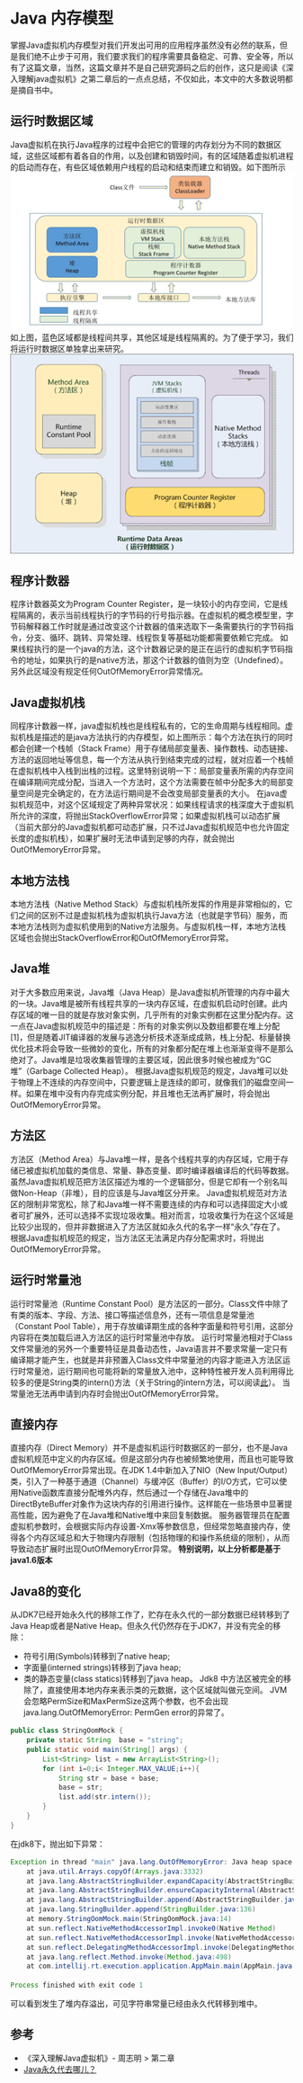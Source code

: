 # Java 内存模型
掌握Java虚拟机内存模型对我们开发出可用的应用程序虽然没有必然的联系，但是我们绝不止步于可用，我们要求我们的程序需要具备稳定、可靠、安全等，所以有了这篇文章，当然，这篇文章并不是自己研究源码之后的创作，这只是阅读《深入理解java虚拟机》之第二章后的一点点总结，不仅如此，本文中的大多数说明都是摘自书中。
## 运行时数据区域
Java虚拟机在执行Java程序的过程中会把它的管理的内存划分为不同的数据区域，这些区域都有着各自的作用，以及创建和销毁时间，有的区域随着虚拟机进程的启动而存在，有些区域依赖用户线程的启动和结束而建立和销毁。如下图所示
![](./_image/1009365-20171127201607847-1168905359.png)
如上图，蓝色区域都是线程间共享，其他区域是线程隔离的。为了便于学习，我们将运行时数据区单独拿出来研究。
![](./_image/1177828-20170929204305559-896175948.png)
## 程序计数器
程序计数器英文为Program Counter Register，是一块较小的内存空间，它是线程隔离的，表示当前线程执行的字节码的行号指示器。在虚拟机的概念模型里，字节码解释器工作时就是通过改变这个计数器的值来选取下一条需要执行的字节码指令，分支、循环、跳转、异常处理、线程恢复等基础功能都需要依赖它完成。
如果线程执行的是一个java的方法，这个计数器记录的是正在运行的虚拟机字节码指令的地址，如果执行的是native方法，那这个计数器的值则为空（Undefined）。另外此区域没有规定任何OutOfMemoryError异常情况。
## Java虚拟机栈
同程序计数器一样，java虚拟机栈也是线程私有的，它的生命周期与线程相同。虚拟机栈是描述的是java方法执行的内存模型，如上图所示：每个方法在执行的同时都会创建一个栈帧（Stack Frame）用于存储局部变量表、操作数栈、动态链接、方法的返回地址等信息，每一个方法从执行到结束完成的过程，就对应着一个栈帧在虚拟机栈中入栈到出栈的过程。这里特别说明一下：局部变量表所需的内存空间在编译期间完成分配，当进入一个方法时，这个方法需要在帧中分配多大的局部变量空间是完全确定的，在方法运行期间是不会改变局部变量表的大小。
在java虚拟机规范中，对这个区域规定了两种异常状况：如果线程请求的栈深度大于虚拟机所允许的深度，将抛出StackOverflowError异常；如果虚拟机栈可以动态扩展（当前大部分的Java虚拟机都可动态扩展，只不过Java虚拟机规范中也允许固定长度的虚拟机栈），如果扩展时无法申请到足够的内存，就会抛出OutOfMemoryError异常。
## 本地方法栈
本地方法栈（Native Method Stack）与虚拟机栈所发挥的作用是非常相似的，它们之间的区别不过是虚拟机栈为虚拟机执行Java方法（也就是字节码）服务，而本地方法栈则为虚拟机使用到的Native方法服务。与虚拟机栈一样，本地方法栈区域也会抛出StackOverflowError和OutOfMemoryError异常。
## Java堆
对于大多数应用来说，Java堆（Java Heap）是Java虚拟机所管理的内存中最大的一块。Java堆是被所有线程共享的一块内存区域，在虚拟机启动时创建。此内存区域的唯一目的就是存放对象实例，几乎所有的对象实例都在这里分配内存。这一点在Java虚拟机规范中的描述是：所有的对象实例以及数组都要在堆上分配[1]，但是随着JIT编译器的发展与逃逸分析技术逐渐成成熟，栈上分配、标量替换优化技术将会导致一些微妙的变化，所有的对象都分配在堆上也渐渐变得不是那么绝对了。Java堆是垃圾收集器管理的主要区域，因此很多时候也被成为“GC堆”（Garbage Collected Heap）。
根据Java虚拟机规范的规定，Java堆可以处于物理上不连续的内存空间中，只要逻辑上是连续的即可，就像我们的磁盘空间一样。如果在堆中没有内存完成实例分配，并且堆也无法再扩展时，将会抛出OutOfMemoryError异常。
## 方法区
方法区（Method Area）与Java堆一样，是各个线程共享的内存区域，它用于存储已被虚拟机加载的类信息、常量、静态变量、即时编译器编译后的代码等数据。虽然Java虚拟机规范把方法区描述为堆的一个逻辑部分，但是它却有一个别名叫做Non-Heap（非堆），目的应该是与Java堆区分开来。
Java虚拟机规范对方法区的限制非常宽松，除了和Java堆一样不需要连续的内存和可以选择固定大小或者可扩展外，还可以选择不实现垃圾收集。相对而言，垃圾收集行为在这个区域是比较少出现的，但并非数据进入了方法区就如永久代的名字一样“永久”存在了。
根据Java虚拟机规范的规定，当方法区无法满足内存分配需求时，将抛出OutOfMemoryError异常。
## 运行时常量池
运行时常量池（Runtime Constant Pool）是方法区的一部分。Class文件中除了有类的版本、字段、方法、接口等描述信息外，还有一项信息是常量池（Constant Pool Table），用于存放编译期生成的各种字面量和符号引用，这部分内容将在类加载后进入方法区的运行时常量池中存放。
运行时常量池相对于Class文件常量池的另外一个重要特征是具备动态性，Java语言并不要求常量一定只有编译期才能产生，也就是并非预置入Class文件中常量池的内容才能进入方法区运行时常量池，运行期间也可能将新的常量放入池中，这种特性被开发人员利用得比较多的便是String类的intern()方法（关于String的intern方法，可以阅读[此](https://tech.meituan.com/in_depth_understanding_string_intern.html)）。
当常量池无法再申请到内存时会抛出OutOfMemoryError异常。
## 直接内存
直接内存（Direct Memory）并不是虚拟机运行时数据区的一部分，也不是Java虚拟机规范中定义的内存区域。但是这部分内存也被频繁地使用，而且也可能导致OutOfMemoryError异常出现。在JDK 1.4中新加入了NIO（New Input/Output）类，引入了一种基于通道（Channel）与缓冲区（Buffer）的I/O方式，它可以使用Native函数库直接分配堆外内存，然后通过一个存储在Java堆中的DirectByteBuffer对象作为这块内存的引用进行操作。这样能在一些场景中显著提高性能，因为避免了在Java堆和Native堆中来回复制数据。
服务器管理员在配置虚拟机参数时，会根据实际内存设置-Xmx等参数信息，但经常忽略直接内存，使得各个内存区域总和大于物理内存限制（包括物理的和操作系统级的限制），从而导致动态扩展时出现OutOfMemoryError异常。
**特别说明，以上分析都是基于java1.6版本**
## Java8的变化
从JDK7已经开始永久代的移除工作了，贮存在永久代的一部分数据已经转移到了Java Heap或者是Native Heap。但永久代仍然存在于JDK7，并没有完全的移除：
- 符号引用(Symbols)转移到了native heap;
- 字面量(interned strings)转移到了java heap;
- 类的静态变量(class statics)转移到了java heap。
Jdk8 中方法区被完全的移除了，直接使用本地内存来表示类的元数据，这个区域就叫做元空间。
JVM会忽略PermSize和MaxPermSize这两个参数，也不会出现java.lang.OutOfMemoryError: PermGen error的异常了。
```java
public class StringOomMock {
    private static String  base = "string";
    public static void main(String[] args) {
        List<String> list = new ArrayList<String>();
        for (int i=0;i< Integer.MAX_VALUE;i++){
            String str = base + base;
            base = str;
            list.add(str.intern());
        }
    }
}
```
在jdk8下，抛出如下异常：
```java
Exception in thread "main" java.lang.OutOfMemoryError: Java heap space
    at java.util.Arrays.copyOf(Arrays.java:3332)
    at java.lang.AbstractStringBuilder.expandCapacity(AbstractStringBuilder.java:137)
    at java.lang.AbstractStringBuilder.ensureCapacityInternal(AbstractStringBuilder.java:121)
    at java.lang.AbstractStringBuilder.append(AbstractStringBuilder.java:421)
    at java.lang.StringBuilder.append(StringBuilder.java:136)
    at memory.StringOomMock.main(StringOomMock.java:14)
    at sun.reflect.NativeMethodAccessorImpl.invoke0(Native Method)
    at sun.reflect.NativeMethodAccessorImpl.invoke(NativeMethodAccessorImpl.java:62)
    at sun.reflect.DelegatingMethodAccessorImpl.invoke(DelegatingMethodAccessorImpl.java:43)
    at java.lang.reflect.Method.invoke(Method.java:498)
    at com.intellij.rt.execution.application.AppMain.main(AppMain.java:140)

Process finished with exit code 1
```
可以看到发生了堆内存溢出，可见字符串常量已经由永久代转移到堆中。

## 参考
- 《深入理解Java虚拟机》- 周志明 > 第二章
- [Java永久代去哪儿？](https://www.infoq.cn/article/Java-PERMGEN-Removed)